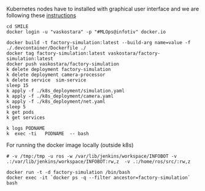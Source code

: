 Kubernetes nodes have to installed with graphical user interface and we are following these [instructions](https://wiki.ros.org/docker/Tutorials/GUI)

```
cd SMILE
docker login -u "vaskostara" -p "#MLOps@infotiv" docker.io

docker build -t factory-simulation:latest --build-arg name=value -f ./.devcontainer/Dockerfile ./
docker tag factory-simulation:latest vaskostara/factory-simulation:latest
docker push vaskostara/factory-simulation
k delete deployment factory-simulation
k delete deployment camera-processor
k delete service  sim-service
sleep 15
k apply -f ./k8s_deployment/simulation.yaml
k apply -f ./k8s_deployment/camera.yaml
k apply -f ./k8s_deployment/net.yaml
sleep 5
k get pods
k get services

k logs PODNAME
k  exec -ti   PODNAME  -- bash
```

For running the docker image locally (outside k8s)

```
# -v /tmp:/tmp -u ros -w /var/lib/jenkins/workspace/INFOBOT -v .:/var/lib/jenkins/workspace/INFOBOT:rw,z  -v .:/home/ros/src/:rw,z

docker run -t -d factory-simulation /bin/bash
docker exec -it `docker ps -q --filter ancestor=factory-simulation` bash
```
